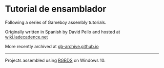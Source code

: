 # Tutorial de ensamblador
Following a series of Gameboy assembly tutorials.

Originally written in Spanish by David Pello and hosted at [wiki.ladecadence.net](http://wiki.ladecadence.net/doku.php?id=tutorial_de_ensamblador)

More recently archived at [gb-archive.github.io](https://gb-archive.github.io/salvage/tutorial_de_ensamblador/tutorial_de_ensamblador%20%5BLa%20decadence%5D.html)

---

Projects assembled using [RGBDS](https://github.com/rednex/rgbds) on Windows 10.
